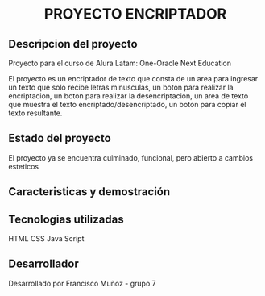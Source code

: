 <h1 align="center"> PROYECTO ENCRIPTADOR </h1>
<h2>Descripcion del proyecto</h2>
<p>Proyecto para el curso de Alura Latam: One-Oracle Next Education</p>
<p>El proyecto es un encriptador de texto que consta de un area para ingresar un texto que solo recibe letras minusculas, un boton para realizar la encriptacion, un boton para realizar la desencriptacion, un area de texto que muestra el texto encriptado/desencriptado, un boton para copiar el texto resultante. </p>
<h2>Estado del proyecto</h2>
<p>El proyecto ya se encuentra culminado, funcional, pero abierto a cambios esteticos</p>
<h2>Caracteristicas y demostración</h2>
<h2>Tecnologias utilizadas</h2>
<ls>HTML</ls>
<ls>CSS</ls>
<ls>Java Script</ls>
<h2>Desarrollador</h2>
<p>Desarrollado por Francisco Muñoz - grupo 7</p>
